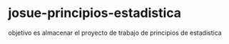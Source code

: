 # josue-principios-estadistica
objetivo es almacenar el proyecto de trabajo de principios de estadistica

